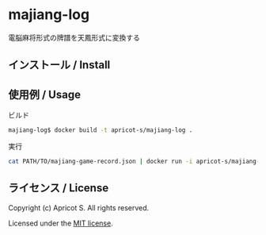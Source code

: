 # majiang-log

電脳麻将形式の牌譜を天鳳形式に変換する

## インストール / Install

## 使用例 / Usage

ビルド

```sh
majiang-log$ docker build -t apricot-s/majiang-log .
```

実行

```sh
cat PATH/TO/majiang-game-record.json | docker run -i apricot-s/majiang-log --mode log > PATH/TO/your-favorite-name.json
```

## ライセンス / License

Copyright (c) Apricot S. All rights reserved.

Licensed under the [MIT license](LICENSE).
